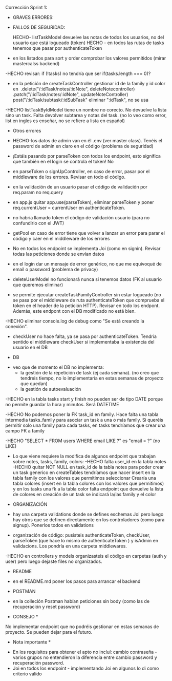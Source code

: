 Corrección Sprint 1:

- GRAVES ERRORES:

* FALLOS DE SEGURIDAD:

  HECHO- listTaskModel devuelve las notas de todos los usuarios, no del usuario que está logueado (token)
  HECHO - en todos las rutas de tasks tenemos que pasar por authenticateToken

* en los listados para sort y order comprobar los valores permitidos (mirar mastercalss backend)

-HECHO revisar: if (!tasks) no tendría que ser if(tasks.length === 0)?

- en la petición de createTaskController gestionar id de la family y id color
  en  .delete("/:idTask/notes/:idNote", deleteNotecontroller) .patch("/:idTask/notes/:idNote", updateNoteController) post("/:idTask/subtask/:idSubTask" eliminar ":idTask", no se usa

-HECHO listTaskByIdModel tiene un nombre no corecto. No devuelve la lista sino un task. Falta devolver subtarea y notas del task. (no lo veo como error, list en ingles es enseñar, no se refiere a lista en español)

- Otros errores

* HECHO-los datos de admin van en él .env (ver master class). Tenéis el password de admin en claro en el código (problema de seguridad)

* ¡Estáis pasando por parseToken con todos los endpoint, esto significa que también en el login se controla el token! No

* en parseToken o signUpController, en caso de error, pasar por el middleware de los errores. Revisar en todo el código.

* en la validación de un usuario pasar el código de validación por req.param no req.query

* en app.js quitar app.use(parseToken), eliminar parseToken y poner req.currentUser = currentUser en authenticateToken.

* no habría llamado token el código de validación usuario (para no confundirlo con el JWT)

* getPool en caso de error tiene que volver a lanzar un error para parar el código y caer en el middleware de los errores

* No en todos los endpoint se implementa Joi (como en signin). Revisar todas las peticiones donde se envían datos

* en el login dar un mensaje de error genérico, no que me equivoqué de email o password (problema de privacy)

* deleteUserModel no funcionará nunca si tenemos datos (FK al usuario que queremos eliminar)

* se permite ejecutar createTaskFamilyController sin estar logueado (no se pasa por el middleware de ruta authenticateToken que comprueba el token en el header de la petición HTTP). Revisar en todo los endpont. Además, este endpont con el DB modificado no está bien.

-HECHO eliminar console.log de debug como "Se está creando la conexión".

- checkUser no hace falta, ya se pasa por authenticateToken. Tendría sentido el middleware checkUser si implementaba la existencia del usuario en el DB

* DB

- veo que de momento el DB no implementa:
  - la gestión de la repetición de task (ej cada semana). (no creo que tendreis tiempo, no lo implementaría en estas semanas de proyecto que quedan)
  - la gestión de autoevaluación

-HECHO en la tabla tasks start y finish no pueden ser de tipo DATE porque no permite guardar la hora y minutos. Será DATETIME

-HECHO No podemos poner la FK task_id en family. Hace falta una tabla intermedia tasks_family para asociar un task a una o más family. Si queréis permitir solo una family para cada tasks, en tasks tendríamos que crear una campo FK a family

-HECHO "SELECT \* FROM users WHERE email LIKE ?" es "email = ?" (no LIKE)

- Lo que viene requiere la modifica de algunos endpoint que trabajan sobre notes, tasks, family, colors:
  -HECHO falta user_id en la tabla notes
  -HECHO quitar NOT NULL en task_id de la tabla notes para poder crear un task generico
  en createTables tendríamos que hacer insert en la tabla family con los valores que permitimos seleccionar
  Crearía una tabla colores (insert en la tabla colores con los valores que permitimos) y en los tasks una fk a la tabla color
  falta endpoint que devuelve la lista de colores
  en creación de un task se indicará la/las family y el color

* ORGANIZACIÓN

- hay una carpeta validations donde se defines eschemas Joi pero luego hay otros que se definen directamente en los controladores (como para signup). Ponerlos todos en validations

- organización de código: pusisteis authenticateToken, checkUser, parseToken (que hace lo mismo de authenticateToken ) y isAdmin en validacions. Los pondría en una carpeta middlewares.

-HECHO en controllers y models organizasteis el código en carpetas (auth y user) pero luego dejaste files no organizados.

- README

* en el README.md poner los pasos para arrancar el backend

- POSTMAN

* en la colleción Postman habían peticiones sin body (como las de recuperación y reset password)

- CONSEJO \*

No implementar endpoint que no podréis gestionar en estas semanas de proyecto. Se pueden dejar para el futuro.

- Nota importante \*

* En los requisitos para obtener el apto no incluí:
  cambio contraseña - varios grupos no entendieron la diferencia entre cambio password y recuperación password.
* Joi en todos los endpoint - implementando Joi en algunos lo di como criterio válido
